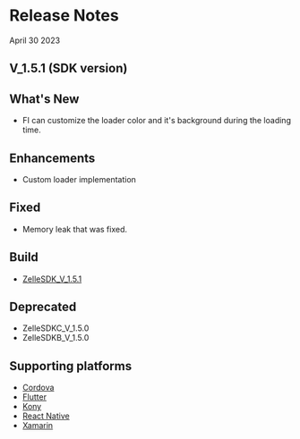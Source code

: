 # Release Notes

April 30 2023

## V_1.5.1 (SDK version)

## What's New

- FI can customize the loader color and it's background during the loading time.

## Enhancements

- Custom loader implementation

## Fixed

- Memory leak that was fixed.

## Build

- [ZelleSDK_V_1.5.1](?path=docs/builds/Android/upgraded-kotlin/ZelleSDK_V_1.5.1.aar)

## Deprecated

- ZelleSDKC_V_1.5.0
- ZelleSDKB_V_1.5.0

## Supporting platforms

- [Cordova](?path=docs/supporting-documents/cordova.md)
- [Flutter](?path=docs/supporting-documents/flutter.md)
- [Kony](?path=docs/supporting-documents/kony.md)
- [React Native](?path=docs/supporting-documents/react-native.md)
- [Xamarin](?path=docs/supporting-documents/xamarin.md)
